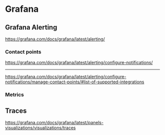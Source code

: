 # Grafana

## Grafana Alerting

https://grafana.com/docs/grafana/latest/alerting/

### Contact points

https://grafana.com/docs/grafana/latest/alerting/configure-notifications/

---

https://grafana.com/docs/grafana/latest/alerting/configure-notifications/manage-contact-points/#list-of-supported-integrations

### Metrics

## Traces

https://grafana.com/docs/grafana/latest/panels-visualizations/visualizations/traces
